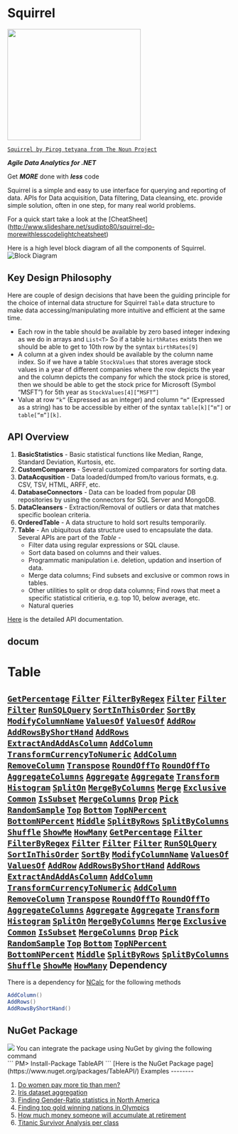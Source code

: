 
Squirrel
======== 

<img src="http://gifyu.com/images/T-Shirt.png" border="0" height="250" width="300">

<!--<a href="Squirrel"><img src="https://raw.github.com/sudipto80/Squirrel/newb/img/icon_26718.png" align="left" t="100" width="100" ></a>-->

[`Squirrel by Pirog tetyana from The Noun Project`](https://raw.github.com/sudipto80/Squirrel/newb/img/license.txt)

***Agile Data Analytics for .NET***

Get ***MORE*** done with ***less*** code

Squirrel is a simple and easy to use interface for querying and reporting of data. APIs for Data acquisition, Data filtering, Data cleansing, etc. provide simple solution, often in one step, for many real world problems. 

For a quick start take a look at the [CheatSheet] (http://www.slideshare.net/sudipto80/squirrel-do-morewithlesscodelightcheatsheet)


Here is a high level block diagram of all the components of Squirrel.
![Block Diagram](http://gifyu.com/images/blocks.png "High Level Block Diagram")

Key Design Philosophy
---------------------
Here are couple of design decisions that have been the guiding principle for the choice of internal data structure for Squirrel ```Table``` data structure to make data accessing/manipulating more intuitive and efficient at the same time.
* Each row in the table should be available by zero based integer indexing as we do in arrays and ```List<T>``` So if a table ```birthRates``` exists then we should be able to get to 10th row by the syntax ```birthRates[9]```
* A column at a given index should be available by the column name index. So if we have a table ```StockValues``` that stores average stock values in a year of different companies where the row depicts the year and the column depicts the company for which the stock price is stored, then we should be able to get the stock price for Microsoft (Symbol “MSFT”) for 5th year as ```StockValues[4][“MSFT”]```
* Value at row ```“k”``` (Expressed as an integer) and column ```“m”``` (Expressed as a string) has to be accessible by either of the syntax ```table[k][“m”]``` or ```table[“m”][k]```.


API Overview
------------

1. **BasicStatistics** - Basic statistical functions like Median, Range, Standard Deviation, Kurtosis, etc.
2. **CustomComparers** - Several customized comparators for sorting data.
3. **DataAcqusition** - Data loaded/dumped from/to various formats, e.g. CSV, TSV, HTML, ARFF, etc.
4. **DatabaseConnectors** - Data can be loaded from popular DB repositories by using the connectors for SQL Server and MongoDB.
5. **DataCleansers** - Extraction/Removal of outliers or data that matches specific boolean criteria.
6. **OrderedTable** - A data structure to hold sort results temporarily.
7. **Table** - An ubiquitous data structure used to encapsulate the data. Several APIs are part of the *Table* -
   * Filter data using regular expressions or SQL clause.
   * Sort data based on columns and their values.
   * Programmatic manipulation i.e. deletion, updation and insertion of data.
   * Merge data columns; Find subsets and exclusive or common rows in tables.
   * Other utilities to split or drop data columns; Find rows that meet a specific statistical critieria, e.g. top 10, below average, etc.
   * Natural queries

[Here](https://raw.github.com/sudipto80/Squirrel/newb/doc/TableAPI.chm) is the detailed API documentation.


docum
---
Table
=======
[**```GetPercentage```**](GetPercentage.md)
[**```Filter```**](Filter.md)
[**```FilterByRegex```**](FilterByRegex.md)
[**```Filter```**](Filter.md)
[**```Filter```**](Filter.md)
[**```Filter```**](Filter.md)
[**```RunSQLQuery```**](RunSQLQuery.md)
[**```SortInThisOrder```**](SortInThisOrder.md)
[**```SortBy```**](SortBy.md)
[**```ModifyColumnName```**](ModifyColumnName.md)
[**```ValuesOf```**](ValuesOf.md)
[**```ValuesOf```**](ValuesOf.md)
[**```AddRow```**](AddRow.md)
[**```AddRowsByShortHand```**](AddRowsByShortHand.md)
[**```AddRows```**](AddRows.md)
[**```ExtractAndAddAsColumn```**](ExtractAndAddAsColumn.md)
[**```AddColumn```**](AddColumn.md)
[**```TransformCurrencyToNumeric```**](TransformCurrencyToNumeric.md)
[**```AddColumn```**](AddColumn.md)
[**```RemoveColumn```**](RemoveColumn.md)
[**```Transpose```**](Transpose.md)
[**```RoundOffTo```**](RoundOffTo.md)
[**```RoundOffTo```**](RoundOffTo.md)
[**```AggregateColumns```**](AggregateColumns.md)
[**```Aggregate```**](Aggregate.md)
[**```Aggregate```**](Aggregate.md)
[**```Transform```**](Transform.md)
[**```Histogram```**](Histogram.md)
[**```SplitOn```**](SplitOn.md)
[**```MergeByColumns```**](MergeByColumns.md)
[**```Merge```**](Merge.md)
[**```Exclusive```**](Exclusive.md)
[**```Common```**](Common.md)
[**```IsSubset```**](IsSubset.md)
[**```MergeColumns```**](MergeColumns.md)
[**```Drop```**](Drop.md)
[**```Pick```**](Pick.md)
[**```RandomSample```**](RandomSample.md)
[**```Top```**](Top.md)
[**```Bottom```**](Bottom.md)
[**```TopNPercent```**](TopNPercent.md)
[**```BottomNPercent```**](BottomNPercent.md)
[**```Middle```**](Middle.md)
[**```SplitByRows```**](SplitByRows.md)
[**```SplitByColumns```**](SplitByColumns.md)
[**```Shuffle```**](Shuffle.md)
[**```ShowMe```**](ShowMe.md)
[**```HowMany```**](HowMany.md)
[**```GetPercentage```**](GetPercentage.md)
[**```Filter```**](Filter.md)
[**```FilterByRegex```**](FilterByRegex.md)
[**```Filter```**](Filter.md)
[**```Filter```**](Filter.md)
[**```Filter```**](Filter.md)
[**```RunSQLQuery```**](RunSQLQuery.md)
[**```SortInThisOrder```**](SortInThisOrder.md)
[**```SortBy```**](SortBy.md)
[**```ModifyColumnName```**](ModifyColumnName.md)
[**```ValuesOf```**](ValuesOf.md)
[**```ValuesOf```**](ValuesOf.md)
[**```AddRow```**](AddRow.md)
[**```AddRowsByShortHand```**](AddRowsByShortHand.md)
[**```AddRows```**](AddRows.md)
[**```ExtractAndAddAsColumn```**](ExtractAndAddAsColumn.md)
[**```AddColumn```**](AddColumn.md)
[**```TransformCurrencyToNumeric```**](TransformCurrencyToNumeric.md)
[**```AddColumn```**](AddColumn.md)
[**```RemoveColumn```**](RemoveColumn.md)
[**```Transpose```**](Transpose.md)
[**```RoundOffTo```**](RoundOffTo.md)
[**```RoundOffTo```**](RoundOffTo.md)
[**```AggregateColumns```**](AggregateColumns.md)
[**```Aggregate```**](Aggregate.md)
[**```Aggregate```**](Aggregate.md)
[**```Transform```**](Transform.md)
[**```Histogram```**](Histogram.md)
[**```SplitOn```**](SplitOn.md)
[**```MergeByColumns```**](MergeByColumns.md)
[**```Merge```**](Merge.md)
[**```Exclusive```**](Exclusive.md)
[**```Common```**](Common.md)
[**```IsSubset```**](IsSubset.md)
[**```MergeColumns```**](MergeColumns.md)
[**```Drop```**](Drop.md)
[**```Pick```**](Pick.md)
[**```RandomSample```**](RandomSample.md)
[**```Top```**](Top.md)
[**```Bottom```**](Bottom.md)
[**```TopNPercent```**](TopNPercent.md)
[**```BottomNPercent```**](BottomNPercent.md)
[**```Middle```**](Middle.md)
[**```SplitByRows```**](SplitByRows.md)
[**```SplitByColumns```**](SplitByColumns.md)
[**```Shuffle```**](Shuffle.md)
[**```ShowMe```**](ShowMe.md)
[**```HowMany```**](HowMany.md)
Dependency
----------

There is a dependency for [NCalc](https://ncalc.codeplex.com/) for the following methods 
```csharp
AddColumn() 
AddRows()
AddRowsByShortHand()
``` 
NuGet Package
-------------
<img src="http://cdn.ws.citrix.com/wp-content/uploads/2011/09/NugetIcon.png"/>
You can integrate the package using NuGet by giving the following command</br>
```
PM> Install-Package TableAPI 
```
[Here is the NuGet Package page](https://www.nuget.org/packages/TableAPI/)
Examples
--------

1. [Do women pay more tip than men?](https://github.com/sudipto80/Squirrel/blob/master/ScreenCastDemos/example-01.md)
2. [Iris dataset aggregation](https://github.com/sudipto80/Squirrel/blob/master/ScreenCastDemos/example-02.md)
3. [Finding Gender-Ratio statistics in North America](https://github.com/sudipto80/Squirrel/blob/master/ScreenCastDemos/example-03.md)
4. [Finding top gold winning nations in Olympics](https://github.com/sudipto80/Squirrel/blob/master/ScreenCastDemos/example-04.md)
5. [How much money someone will accumulate at retirement](https://github.com/sudipto80/Squirrel/blob/master/ScreenCastDemos/example-05.md)
6. [Titanic Survivor Analysis per class](https://github.com/sudipto80/Squirrel/blob/master/ScreenCastDemos/example-06.md)

